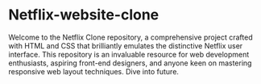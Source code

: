 # Netflix-website-clone
Welcome to the Netflix Clone repository, a comprehensive project crafted with HTML and CSS that brilliantly emulates the distinctive Netflix user interface. This repository is an invaluable resource for web development enthusiasts, aspiring front-end designers, and anyone keen on mastering responsive web layout techniques. Dive into future.
